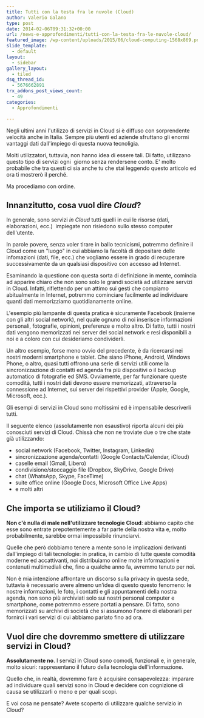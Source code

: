 ```yaml
---
title: Tutti con la testa fra le nuvole (Cloud)
author: Valerio Galano
type: post
date: 2014-02-06T09:31:32+00:00
url: /news-e-approfondimenti/tutti-con-la-testa-fra-le-nuvole-cloud/
featured_image: /wp-content/uploads/2015/06/cloud-computing-1568x869.png
slide_template:
  - default
layout:
  - sidebar
gallery_layout:
  - tiled
dsq_thread_id:
  - 5676662891
trx_addons_post_views_count:
  - 49
categories:
  - Approfondimenti

---
```

Negli ultimi anni l'utilizzo di servizi in Cloud si è diffuso con sorprendente velocità anche in Italia. Sempre più utenti ed aziende sfruttano gli enormi vantaggi dati dall'impiego di questa nuova tecnoligia.

Molti utilizzatori, tuttavia, non hanno idea di essere tali. Di fatto, utilizzano questo tipo di servizi ogni  giorno senza rendersene conto. E' molto probabile che tra questi ci sia anche tu che stai leggendo questo articolo ed ora ti mostrerò il perché.

Ma procediamo con ordine.

## Innanzitutto, cosa vuol dire _Cloud_?

In generale, sono servizi _in Cloud_ tutti quelli in cui le risorse (dati, elaborazioni, ecc.)  impiegate non risiedono sullo stesso computer dell'utente.

In parole povere, senza voler tirare in ballo tecnicismi, potremmo definire il Cloud come un "luogo" in cui abbiamo la facoltà di depositare delle infomazioni (dati, file, ecc.) che vogliamo essere in grado di recuperare successivamente da un qualsiasi dispositivo con accesso ad Internet.

Esaminando la questione con questa sorta di definizione in mente, comincia ad apparire chiaro che non sono solo le grandi società ad utilizzare servizi in Cloud. Infatti, riflettendo per un attimo sui gesti che compiamo abitualmente in Internet, potremmo cominciare facilmente ad individuare quanti dati memorizziamo quotidianamente online.

L'esempio più lampante di questa pratica è sicuramente Facebook (insieme con gli altri social network), nel quale ognuno di noi inserisce informazioni personali, fotografie, opinioni, preferenze e molto altro. Di fatto, tutti i nostri dati vengono memorizzati nei server del social network e resi disponibili a noi e a coloro con cui desideriamo condividerli.

Un altro esempio, forse meno ovvio del precedente, è da ricercarsi nei nostri moderni smartphone e tablet. Che siano iPhone, Android, Windows Phone, o altro, quasi tutti offrono una serie di servizi utili come la sincronizzazione di contatti ed agenda fra più dispositivi o il backup automatico di fotografie ed SMS. Ovviamente, per far funzionare queste comodità, tutti i nostri dati devono essere memorizzati, attraverso la connessione ad Internet, sui server dei rispettivi provider (Apple, Google, Microsoft, ecc.).

Gli esempi di servizi in Cloud sono moltissimi ed è impensabile descriverli tutti.

Il seguente elenco (assolutamente non esaustivo) riporta alcuni dei più conosciuti servizi di Cloud. Chissà che non ne troviate due o tre che state già utilizzando:

  * social network (Facebook, Twitter, Instagram, Linkedin)
  * sincronizzazione agenda/contatti (Google Contacts/Calendar, iCloud)
  * caselle email (Gmail, Libero)
  * condivisione/stoccaggio file (Dropbox, SkyDrive, Google Drive)
  * chat (WhatsApp, Skype, FaceTime)
  * suite office online (Google Docs, Microsoft Office Live Apps)
  * e molti altri

## Che importa se utiliziamo il Cloud?

**Non c'è nulla di male nell'utilizzare tecnologie Cloud**: abbiamo capito che esse sono entrate prepotentemente a far parte della nostra vita e, molto probabilmente, sarebbe ormai impossibile rinunciarvi.

Quelle che però dobbiamo tenere a mente sono le implicazioni derivanti dall'impiego di tali tecnologie: in pratica, in cambio di tutte queste comodità moderne ed accattivanti, noi distribuiamo online molte informazioni e contenuti multimediali che, fino a qualche anno fa, avremmo tenuto per noi.

Non è mia intenzione affrontare un discorso sulla privacy in questa sede, tuttavia è necessario avere almeno un'idea di questo questo fenomeno: le nostre informazioni, le foto, i contatti e gli appuntamenti della nostra agenda, non sono più archiviati solo sui nostri personal computer e smartphone, come potremmo essere portati a pensare. Di fatto, sono memorizzati su archivi di società che si assumono l'onere di elaborarli per fornirci i vari servizi di cui abbiamo parlato fino ad ora.

## Vuol dire che dovremmo smettere di utilizzare servizi in Cloud?

**Assolutamente no**. I servizi in Cloud sono comodi, funzionali e, in generale, molto sicuri: rappresentano il futuro della tecnologia dell'informazione.

Quello che, in realtà, dovremmo fare è acquisire consapevolezza: imparare ad individuare quali servizi sono in Cloud e decidere con cognizione di causa se utilizzarli o meno e per quali scopi.

E voi cosa ne pensate? Avete scoperto di utilizzare qualche servizio in Cloud?